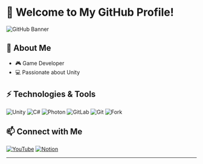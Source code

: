 # 👋 Welcome to My GitHub Profile!

![GitHub Banner](https://capsule-render.vercel.app/api?type=waving&color=0:87CEEB,100:4682B4&height=200&section=header&text=GitHub%20Profile&fontSize=40&fontColor=FFFFFF&fontAlign=50&fontAlignY=40&animation=fadeIn&font=Raleway)

## 🚀 About Me
- 🎮 Game Developer
- 💻 Passionate about Unity

## ⚡ Technologies & Tools
![Unity](https://img.shields.io/badge/Unity-100000?style=for-the-badge&logo=unity&logoColor=white)
![C#](https://img.shields.io/badge/C%23-239120?style=for-the-badge&logo=c-sharp&logoColor=white)
![Photon](https://img.shields.io/badge/Photon-0000FF?style=for-the-badge&logo=photon&logoColor=white)
![GitLab](https://img.shields.io/badge/GitLab-FC6D26?style=for-the-badge&logo=gitlab&logoColor=white)
![Git](https://img.shields.io/badge/Git-F05032?style=for-the-badge&logo=git&logoColor=white)
![Fork](https://img.shields.io/badge/Fork-8B5A2B?style=for-the-badge&logo=git&logoColor=white)

## 📫 Connect with Me
[![YouTube](https://img.shields.io/badge/YouTube-FF0000?style=for-the-badge&logo=youtube&logoColor=white)](https://youtube.com/YourYouTubeChannel)
[![Notion](https://img.shields.io/badge/Notion-000000?style=for-the-badge&logo=notion&logoColor=white)](https://notion.so/YourNotionPage)

---
